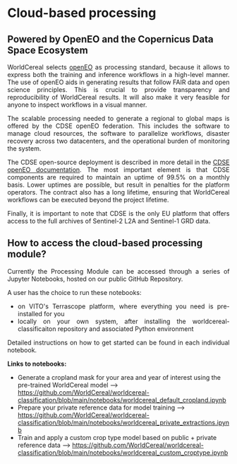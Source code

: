 # Cloud-based processing

## Powered by OpenEO and the Copernicus Data Space Ecosystem

<div style="text-align: justify">

WorldCereal selects [openEO](https://openeo.org/) as processing standard, because it allows to express both the training and inference workflows in a high-level manner.
The use of openEO aids in generating results that follow FAIR data and open science principles. This is crucial to provide transparency and reproducibility of WorldCereal results. It will also make it very feasible for anyone to inspect workflows in a visual manner.

The scalable processing needed to generate a regional to global maps is offered by the CDSE openEO federation. This includes the software to manage cloud resources, the software to parallelize workflows, disaster recovery across two datacenters, and the operational burden of monitoring the system.<br>

The CDSE open-source deployment is described in more detail in the [CDSE openEO documentation](https://documentation.dataspace.copernicus.eu/APIs/openEO/openeo_deployment.html). The most important element is that CDSE components are required to maintain an uptime of 99.5% on a monthly basis. Lower uptimes are possible, but result in penalties for the platform operators. The contract also has a long lifetime, ensuring that WorldCereal workflows can be executed beyond the project lifetime.<br>

Finally, it is important to note that CDSE is the only EU platform that offers access to the full archives of Sentinel-2 L2A and Sentinel-1 GRD data.

</div>

## How to access the cloud-based processing module?

<div style="text-align: justify">
Currently the Processing Module can be accessed through a series of Jupyter Notebooks, hosted on our public GitHub Repository. 

A user has the choice to run these notebooks:<br>
- on VITO's Terrascope platform, where everything you need is pre-installed for you<br>
- locally on your own system, after installing the worldcereal-classificaiton repository and associated Python environment<br>

Detailed instructions on how to get started can be found in each individual notebook.
</div>


**Links to notebooks:**
- Generate a cropland mask for your area and year of interest using the pre-trained WorldCereal model --> https://github.com/WorldCereal/worldcereal-classification/blob/main/notebooks/worldcereal_default_cropland.ipynb
- Prepare your private reference data for model training --> https://github.com/WorldCereal/worldcereal-classification/blob/main/notebooks/worldcereal_private_extractions.ipynb
- Train and apply a custom crop type model based on public + private reference data --> https://github.com/WorldCereal/worldcereal-classification/blob/main/notebooks/worldcereal_custom_croptype.ipynb